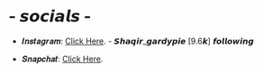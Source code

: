 # - 𝙨𝙤𝙘𝙞𝙖𝙡𝙨 - 
+ 𝑰𝒏𝒔𝒕𝒂𝒈𝒓𝒂𝒎: [Click Here](https://www.instagram.com/shaqir_gardypie/). - 𝙎𝙝𝙖𝙦𝙞𝙧_𝙜𝙖𝙧𝙙𝙮𝙥𝙞𝙚 [9.6𝙠] 𝙛𝙤𝙡𝙡𝙤𝙬𝙞𝙣𝙜

+ 𝑺𝒏𝒂𝒑𝒄𝒉𝒂𝒕: [Click Here](https://www.instagram.com/shaqir_gardypie/).
